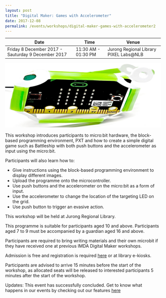 ```yaml
---
layout: post
title: "Digital Maker: Games with Accelerometer"
date: 2017-12-08
permalink: /events/workshops/digital-maker-games-with-accelerometer2
---
```


| Date | Time | Venue |
|--------|---|---|
| Friday 8 December 2017 - Sauturday 9 December 2017 | 11:30 AM - 01:30 PM |   Jurong Regional Library PIXEL Labs@NLB |

![hi](/images/events/workshops-and-exhibitions/Games-with-microbit-gallery.jpg)

This workshop introduces participants to micro:bit hardware, the block-based programming environment, PXT and how to create a simple digital game such as Battleship with both push buttons and the accelerometer as input using the micro:bit. 

Participants will also learn how to:
- Give instructions using the block-based programming environment to display different images.
- Upload the programme onto the microcontroller.
- Use push buttons and the accelerometer on the micro:bit as a form of input.
- Use the accelerometer to change the location of the targeting LED on the grid.
- Use push button to trigger an evasive action.


This workshop will be held at Jurong Regional Library.

This programme is suitable for participants aged 10 and above. Participants aged 7 to 9 must be accompanied by a guardian aged 16 and above.

Participants are required to bring writing materials and their own microbit if they have received one at previous IMDA Digital Maker workshops. 

Admission is free and registration is required <a href="https://www.nlb.gov.sg/golibrary2/e/digital-maker-creating-simple-digital-games-with-accelerometer-using-microbit-pixel-labsnlb-19511826" target="_blank">here</a> or at library e-kiosks.

Participants are advised to arrive 15 minutes before the start of the workshop, as allocated seats will be released to interested participants 5 minutes after the start of the workshop.

Updates: This event has successfully concluded. Get to know what happens in our events by checking out our features <a href="" target="_blank">here</a>

